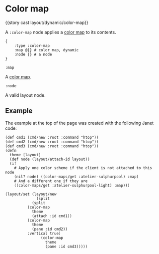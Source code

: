 # Color map

{{story cast layout/dynamic/color-map}}

A `:color-map` node applies a [color map](/parameters/colors.md#color-maps) to its contents.

```janet
{
    :type :color-map
    :map @{} # color map, dynamic
    :node {} # a node
}
```

`:map`

A [color map](/api.md#color-map).

`:node`

A valid layout node.


## Example

The example at the top of the page was created with the following Janet code:

```janet
(def cmd1 (cmd/new :root :command "htop"))
(def cmd2 (cmd/new :root :command "htop"))
(def cmd3 (cmd/new :root :command "htop"))
(defn
  theme [layout]
  (def node (layout/attach-id layout))
  (if
    # Apply one color scheme if the client is not attached to this node
    (nil? node) ((color-maps/get :atelier-sulphurpool) :map)
    # And a different one if they are
    ((color-maps/get :atelier-sulphurpool-light) :map)))

(layout/set (layout/new
              (split
	        (split
		  (color-map
		    theme
		    (attach :id cmd1))
		  (color-map
		    theme
		    (pane :id cmd2))
		  :vertical true)
                (color-map
                  theme
                  (pane :id cmd3)))))
```
